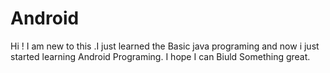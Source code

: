 # Android
Hi !
I am new to this .I just learned the Basic java programing and now i just started learning Android Programing.
I hope I can Biuld Something great.
